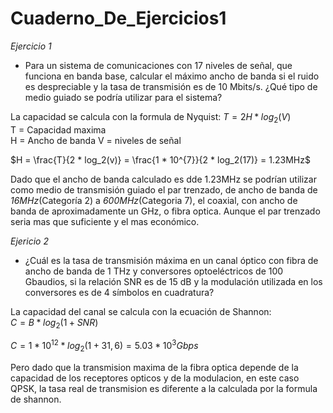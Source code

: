 # Cuaderno_De_Ejercicios1
*Ejercicio 1*

- Para un sistema de comunicaciones con 17 niveles de señal, que funciona en banda base, calcular el máximo ancho de banda si el ruido es despreciable y la tasa de transmisión es de 10 Mbits/s. ¿Qué tipo de medio guiado se podría utilizar para el sistema?

La capacidad se calcula con la formula de Nyquist: $T = 2H * log_2(V)$  
T = Capacidad maxima  
H = Ancho de banda
V = niveles de señal  

$H = \frac{T}{2 * log_2(v)} = \frac{1 * 10^{7}}{2 * log_2(17)} = 1.23MHz$

Dado que el ancho de banda calculado es dde 1.23MHz se podrían utilizar como medio de transmisión guiado el par trenzado, de ancho de banda de *16MHz*(Categoría 2) a *600MHz*(Categoria 7), el coaxial, con ancho de banda de aproximadamente un GHz, o fibra optica. Aunque el par trenzado seria mas que suficiente y el mas económico.


*Ejericio 2*

- ¿Cuál es la tasa de transmisión máxima en un canal óptico con fibra de ancho de banda de 1 THz y conversores optoeléctricos de 100 Gbaudios, si la relación SNR es de 15 dB y la modulación utilizada en los conversores es de 4 símbolos en cuadratura?

La capacidad del canal se calcula con la ecuación de Shannon:  
$C = B * log_2(1 + SNR)$

$C = 1 * 10^{12} * log_2(1 + 31,6) = 5.03 * 10^{3}Gbps$

Pero dado que la transmision maxima de la fibra optica depende de la capacidad de los receptores opticos y de la modulacion, en este caso QPSK, la tasa real de transmision es diferente a la calculada por la formula de shannon.
